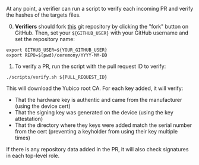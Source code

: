 At any point, a verifier can run a script to verify each incoming PR and verify the hashes of the targets files.

0. **Verifiers** should fork [this](https://github.com/sigstore/root-signing) git repository by clicking the "fork" button on GitHub. Then, set your `${GITHUB_USER}` with your GitHub username and set the repository name:

```
export GITHUB_USER=${YOUR_GITHUB_USER}
export REPO=$(pwd)/ceremony/YYYY-MM-DD
```

1. To verify a PR, run the script with the pull request ID to verify:

```
./scripts/verify.sh ${PULL_REQUEST_ID}
```

This will download the Yubico root CA. For each key added, it will verify:
* That the hardware key is authentic and came from the manufacturer (using the device cert)
* That the signing key was generated on the device (using the key attestation)
* That the directory where they keys were added match the serial number from the cert (preventing a keyholder from using their key multiple times)

If there is any repository data added in the PR, it will also check signatures in each top-level role.


